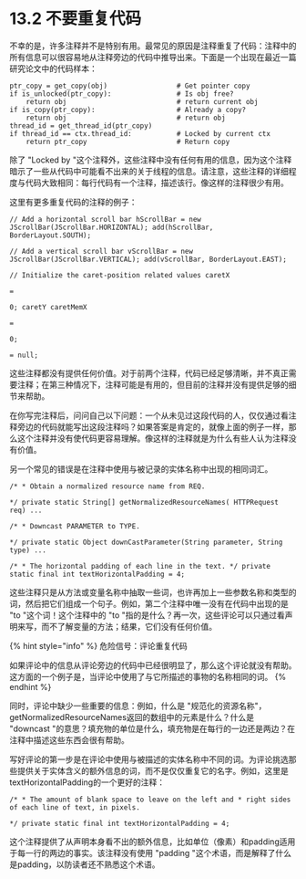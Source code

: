 # 13.2 不要重复代码

不幸的是，许多注释并不是特别有用。最常见的原因是注释重复了代码：注释中的所有信息可以很容易地从注释旁边的代码中推导出来。下面是一个出现在最近一篇研究论文中的代码样本：

```
ptr_copy = get_copy(obj)                 # Get pointer copy 
if is_unlocked(ptr_copy):                # Is obj free?
    return obj                           # return current obj
if is_copy(ptr_copy):                    # Already a copy?
    return obj                           # return obj
thread_id = get_thread_id(ptr_copy) 
if thread_id == ctx.thread_id:           # Locked by current ctx
    return ptr_copy                      # Return copy
```

除了 "Locked by "这个注释外，这些注释中没有任何有用的信息，因为这个注释暗示了一些从代码中可能看不出来的关于线程的信息。请注意，这些注释的详细程度与代码大致相同：每行代码有一个注释，描述该行。像这样的注释很少有用。

这里有更多重复代码的注释的例子：

```
// Add a horizontal scroll bar hScrollBar = new JScrollBar(JScrollBar.HORIZONTAL); add(hScrollBar, BorderLayout.SOUTH);

// Add a vertical scroll bar vScrollBar = new JScrollBar(JScrollBar.VERTICAL); add(vScrollBar, BorderLayout.EAST);

// Initialize the caret-position related values caretX

=

0; caretY caretMemX

=

0;

= null;
```

这些注释都没有提供任何价值。对于前两个注释，代码已经足够清晰，并不真正需要注释；在第三种情况下，注释可能是有用的，但目前的注释并没有提供足够的细节来帮助。

在你写完注释后，问问自己以下问题：一个从未见过这段代码的人，仅仅通过看注释旁边的代码就能写出这段注释吗？如果答案是肯定的，就像上面的例子一样，那么这个注释并没有使代码更容易理解。像这样的注释就是为什么有些人认为注释没有价值。

另一个常见的错误是在注释中使用与被记录的实体名称中出现的相同词汇。

```
/* * Obtain a normalized resource name from REQ.

*/ private static String[] getNormalizedResourceNames( HTTPRequest req) ...

/* * Downcast PARAMETER to TYPE.

*/ private static Object downCastParameter(String parameter, String type) ...

/* * The horizontal padding of each line in the text. */ private static final int textHorizontalPadding = 4;
```

这些注释只是从方法或变量名称中抽取一些词，也许再加上一些参数名称和类型的词，然后把它们组成一个句子。例如，第二个注释中唯一没有在代码中出现的是 "to "这个词！这个注释中的 "to "指的是什么？再一次，这些评论可以只通过看声明来写，而不了解变量的方法；结果，它们没有任何价值。

{% hint style="info" %}
危险信号：评论重复代码

如果评论中的信息从评论旁边的代码中已经很明显了，那么这个评论就没有帮助。这方面的一个例子是，当评论中使用了与它所描述的事物的名称相同的词。
{% endhint %}

同时，评论中缺少一些重要的信息：例如，什么是 "规范化的资源名称"，getNormalizedResourceNames返回的数组中的元素是什么？什么是 "downcast "的意思？填充物的单位是什么，填充物是在每行的一边还是两边？在注释中描述这些东西会很有帮助。

写好评论的第一步是在评论中使用与被描述的实体名称中不同的词。为评论挑选那些提供关于实体含义的额外信息的词，而不是仅仅重复它的名字。例如，这里是textHorizontalPadding的一个更好的注释：

```
/* * The amount of blank space to leave on the left and * right sides of each line of text, in pixels.

*/ private static final int textHorizontalPadding = 4;
```

这个注释提供了从声明本身看不出的额外信息，比如单位（像素）和padding适用于每一行的两边的事实。该注释没有使用 "padding "这个术语，而是解释了什么是padding，以防读者还不熟悉这个术语。

